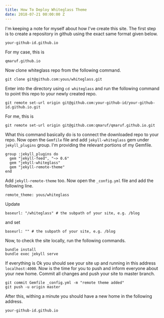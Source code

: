 ```yaml
---
title: How To Deploy Whiteglass Theme
date: 2018-07-21 00:00:00 Z
---
```


I'm keeping a note for myself about how I've create this site. The first step is to create a repository in github using the exact same format given below.
```
your-github-id.github.io
```
For my case, this is
```
qmaruf.github.io
```
Now clone whiteglass repo from the following command.
```
git clone git@github.com:yous/whiteglass.git
```
Enter into the directory using `cd whiteglass` and run the following command to point this repo to your newly created repo.
```
git remote set-url origin git@github.com:your-github-id/your-github-id.github.io.git
```
For me, this is
```
git remote set-url origin git@github.com:qmaruf/qmaruf.github.io.git
```
What this command basically do is to connect the downloaded repo to your repo. Now open the `Gemfile` file and add `jekyll-whiteglass` gem under `jekyll_plugins` group. I'm providing the relevant portions of my Gemfile.
```
group :jekyll_plugins do
  gem "jekyll-feed", "~> 0.6"
  gem "jekyll-whiteglass"
  gem "jekyll-remote-theme"
end
```
Add `jekyll-remote-theme` too. Now open the `_config.yml` file and add the following line.
```
remote_theme: yous/whiteglass
```
Update 
```
baseurl: "/whiteglass" # the subpath of your site, e.g. /blog
```
and set 
```
baseurl: "" # the subpath of your site, e.g. /blog
```
Now, to check the site locally, run the following commands.
```
bundle install
bundle exec jekyll serve
```
If everything is Ok you should see your site up and running in this address `localhost:4000`.
Now is the time for you to push and inform everyone about your new home. Commit all changes and push your site to master branch.
```
git commit Gemfile _config.yml -m "remote theme added"
git push -u origin master
```
After this, withing a minute you should have a new home in the following address.
```
your-github-id.github.io
```
